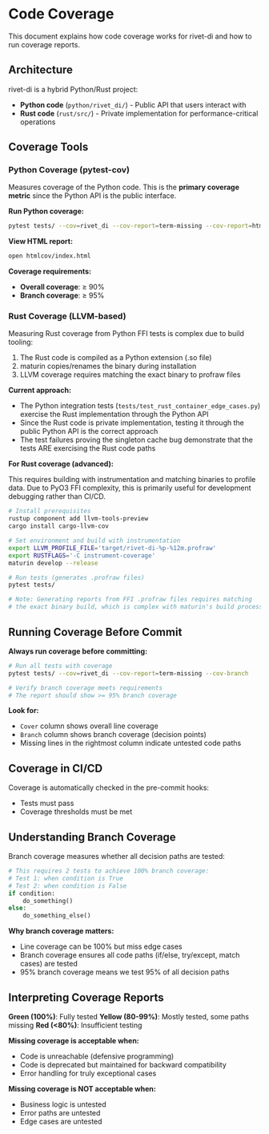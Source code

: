 # Code Coverage

This document explains how code coverage works for rivet-di and how to run coverage reports.

## Architecture

rivet-di is a hybrid Python/Rust project:
- **Python code** (`python/rivet_di/`) - Public API that users interact with
- **Rust code** (`rust/src/`) - Private implementation for performance-critical operations

## Coverage Tools

### Python Coverage (pytest-cov)

Measures coverage of the Python code. This is the **primary coverage metric** since the Python API is the public interface.

**Run Python coverage:**
```bash
pytest tests/ --cov=rivet_di --cov-report=term-missing --cov-report=html
```

**View HTML report:**
```bash
open htmlcov/index.html
```

**Coverage requirements:**
- **Overall coverage**: ≥ 90%
- **Branch coverage**: ≥ 95%

### Rust Coverage (LLVM-based)

Measuring Rust coverage from Python FFI tests is complex due to build tooling:
1. The Rust code is compiled as a Python extension (.so file)
2. maturin copies/renames the binary during installation
3. LLVM coverage requires matching the exact binary to profraw files

**Current approach:**
- The Python integration tests (`tests/test_rust_container_edge_cases.py`) exercise the Rust implementation through the Python API
- Since the Rust code is private implementation, testing it through the public Python API is the correct approach
- The test failures proving the singleton cache bug demonstrate that the tests ARE exercising the Rust code paths

**For Rust coverage (advanced):**

This requires building with instrumentation and matching binaries to profile data. Due to PyO3 FFI complexity, this is primarily useful for development debugging rather than CI/CD.

```bash
# Install prerequisites
rustup component add llvm-tools-preview
cargo install cargo-llvm-cov

# Set environment and build with instrumentation
export LLVM_PROFILE_FILE='target/rivet-di-%p-%12m.profraw'
export RUSTFLAGS='-C instrument-coverage'
maturin develop --release

# Run tests (generates .profraw files)
pytest tests/

# Note: Generating reports from FFI .profraw files requires matching
# the exact binary build, which is complex with maturin's build process.
```

## Running Coverage Before Commit

**Always run coverage before committing:**

```bash
# Run all tests with coverage
pytest tests/ --cov=rivet_di --cov-report=term-missing --cov-branch

# Verify branch coverage meets requirements
# The report should show >= 95% branch coverage
```

**Look for:**
- `Cover` column shows overall line coverage
- `Branch` column shows branch coverage (decision points)
- Missing lines in the rightmost column indicate untested code paths

## Coverage in CI/CD

Coverage is automatically checked in the pre-commit hooks:
- Tests must pass
- Coverage thresholds must be met

## Understanding Branch Coverage

Branch coverage measures whether all decision paths are tested:

```python
# This requires 2 tests to achieve 100% branch coverage:
# Test 1: when condition is True
# Test 2: when condition is False
if condition:
    do_something()
else:
    do_something_else()
```

**Why branch coverage matters:**
- Line coverage can be 100% but miss edge cases
- Branch coverage ensures all code paths (if/else, try/except, match cases) are tested
- 95% branch coverage means we test 95% of all decision paths

## Interpreting Coverage Reports

**Green (100%)**: Fully tested
**Yellow (80-99%)**: Mostly tested, some paths missing
**Red (<80%)**: Insufficient testing

**Missing coverage is acceptable when:**
- Code is unreachable (defensive programming)
- Code is deprecated but maintained for backward compatibility
- Error handling for truly exceptional cases

**Missing coverage is NOT acceptable when:**
- Business logic is untested
- Error paths are untested
- Edge cases are untested
